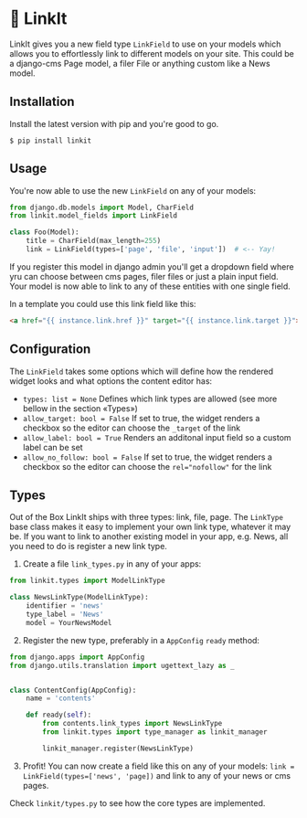 # 🔗 LinkIt

LinkIt gives you a new field type `LinkField` to use on your models which allows you to effortlessly link to different models on your site. This could be a django-cms Page model,
a filer File or anything custom like a News model.

## Installation 
Install the latest version with pip and you're good to go.

    $ pip install linkit

## Usage    
You're now able to use the new `LinkField` on any of your models:

```python
from django.db.models import Model, CharField
from linkit.model_fields import LinkField

class Foo(Model):
    title = CharField(max_length=255)
    link = LinkField(types=['page', 'file', 'input'])  # <-- Yay!
```

If you register this model in django admin you'll get a dropdown field where yru can choose between cms pages, filer files or just a plain input field. 
Your model is now able to link to any of these entities with one single field.  

In a template you could use this link field like this:
````html
<a href="{{ instance.link.href }}" target="{{ instance.link.target }}">{{ instance.link.label }}</a>
````
    
## Configuration
The `LinkField` takes some options which will define how the rendered widget looks and what options the content editor has:

- `types: list = None` Defines which link types are allowed (see more bellow in the section «Types») 
- `allow_target: bool = False` If set to true, the widget renders a checkbox so the editor can choose the `_target` of the link  
- `allow_label: bool = True` Renders an additonal input field so a custom label can be set
- `allow_no_follow: bool = False` If set to true, the widget renders a checkbox so the editor can choose the `rel="nofollow"` for the link  

## Types
Out of the Box LinkIt ships with three types: link, file, page. The `LinkType` base class makes it easy to implement your own link type, whatever
it may be. If you want to link to another existing model in your app, e.g. News, all you need to do is register a new link type.

1. Create a file `link_types.py` in any of your apps:

```python
from linkit.types import ModelLinkType

class NewsLinkType(ModelLinkType):
    identifier = 'news'
    type_label = 'News'
    model = YourNewsModel
```

2. Register the new type, preferably in a `AppConfig` `ready` method:

````python
from django.apps import AppConfig
from django.utils.translation import ugettext_lazy as _


class ContentConfig(AppConfig):
    name = 'contents'

    def ready(self):
        from contents.link_types import NewsLinkType
        from linkit.types import type_manager as linkit_manager

        linkit_manager.register(NewsLinkType)
````

3. Profit! You can now create a field like this on any of your models: `link = LinkField(types=['news', 'page])` and link to any of your news or cms pages.

Check `linkit/types.py` to see how the core types are implemented.
